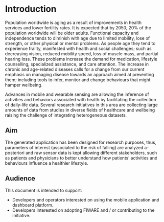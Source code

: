 # Introduction

Population worldwide is aging as a result of improvements in health services and lower fertility rates. It is expected that by 2050, 20% of the population worldwide will be older adults. Functional capacity and independence tends to diminish with age due to limited mobility, lose of strength, or other physical or mental problems. As people age they tend to experience frailty, manifested with health and social challenges; such as decreasing vision, reduced mobility speed, loss of muscle mass, and partial hearing loss. These problems increase the demand for medication, lifestyle counselling, specialized assistance, and care attention. The increase in chronic and age-related diseases calls for a change from our current emphasis on managing disease towards an approach aimed at preventing them; including tools to infer, monitor and change behaviours that might hamper wellbeing.

Advances in mobile and wearable sensing are allowing the inference of activities and behaviors associated with health by facilitating the collection of daily-life data. Several research initiatives in this area are collecting large amounts of data from studies in diverse fields of healthcare and wellbeing raising the challenge of integrating heterogeneous datasets.

## Aim

The generated application has been designed for research purposes, thus, parameters of interest (associated to the risk of falling) are analyzed a-posteriori and raw sensor data is kept allowing different stakeholders, such as patients and physicians to better understand how patients’ activities and behaviours influence a healthier lifestyle.

## Audience

This document is intended to support:

* Developers and operators interested on using the mobile application and dashboard platform.
* Developers interested on adopting FIWARE and / or contributing to the initiative.
